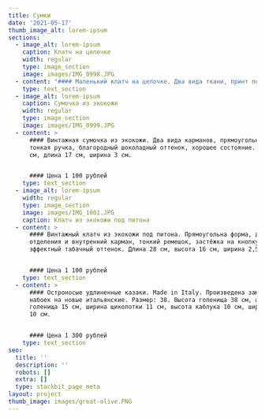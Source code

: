 ```yaml
---
title: Сумки
date: '2021-05-17'
thumb_image_alt: lorem-ipsum
sections:
  - image_alt: lorem-ipsum
    caption: Клатч на цепочке
    width: regular
    type: image_section
    image: images/IMG_0998.JPG
  - content: "#### Маленький клатч на цепочке. Два вида ткани, принт под зебру, оригинальная форма, внутри есть кармашек. Высота 10 см, длина 16 см, ширина 5,5 см.\_\n\n#### Цена 1 300 рублей\n"
    type: text_section
  - image_alt: lorem-ipsum
    caption: Сумочка из экокожи
    width: regular
    type: image_section
    image: images/IMG_0999.JPG
  - content: >
      #### Винтажная сумочка из экокожи. Два вида карманов, прямоугольная форма,
      тонкая ручка, благородный шоколадный оттенок, хорошее состояние. Высота 22
      см, длина 17 см, ширина 3 см.


      #### Цена 1 100 рублей
    type: text_section
  - image_alt: lorem-ipsum
    width: regular
    type: image_section
    image: images/IMG_1001.JPG
    caption: Клатч из экокожи под питона
  - content: >
      #### Винтажный клатч из экокожи под питона. Прямоугольна форма, два
      отделения и внутренний карман, тонкий ремешок, застёжка на кнопку,
      эффектный табачный оттенок. Длина 28 см, высота 16 см, ширина 2,5 см.


      #### Цена 1 100 рублей
    type: text_section
  - content: >
      #### Остроносые удлиненные казаки. Made in Italy. Произведена замена
      набоек на новые итальянские. Размер: 38. Высота голенища 38 см, ширина
      голенища 15 см, ширина щиколотки 11 см, высота каблука 10 см, ширина стопы
      10 см.


      #### Цена 1 300 рублей
    type: text_section
seo:
  title: ''
  description: ''
  robots: []
  extra: []
  type: stackbit_page_meta
layout: project
thumb_image: images/great-olive.PNG
---
```

